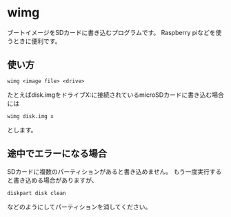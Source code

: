 # wimg
ブートイメージをSDカードに書き込むプログラムです。
Raspberry piなどを使うときに便利です。

## 使い方

```
wimg <image file> <drive>
```

たとえばdisk.imgをドライブX:に接続されているmicroSDカードに書き込む場合には

```
wimg disk.img x
```

とします。

## 途中でエラーになる場合

SDカードに複数のパーティションがあると書き込めません。
もう一度実行すると書き込める場合がありますが、

```
diskpart disk clean
```

などのようにしてパーティションを消してください。

